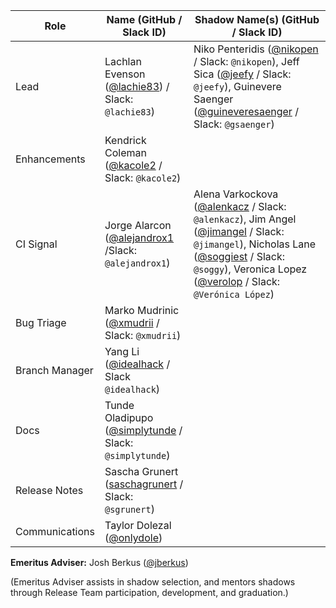 | **Role** | **Name** (**GitHub / Slack ID**)  | **Shadow Name(s) (GitHub / Slack ID)** |
| ------ | ------ | ------ |
| Lead |  Lachlan Evenson ([@lachie83](https://github.com/lachie83)) / Slack: `@lachie83`) | Niko Penteridis ([@nikopen](https://github.com/nikopen) / Slack: `@nikopen`), Jeff Sica ([@jeefy](https://github.com/jeefy) / Slack: `@jeefy`), Guinevere Saenger ([@guineveresaenger](https://github.com/guineveresaenger) / Slack: `@gsaenger`) |
| Enhancements | Kendrick Coleman ([@kacole2](https://github.com/kacole2) / Slack: `@kacole2`) |  |
| CI Signal | Jorge Alarcon ([@alejandrox1](https://github.com/alejandrox1) /Slack: `@alejandrox1`) | Alena Varkockova ([@alenkacz](https://github.com/alenkacz) / Slack: `@alenkacz`), Jim Angel ([@jimangel](https://github.com/jimangel) / Slack: `@jimangel`), Nicholas Lane ([@soggiest](https://github.com/soggiest) / Slack: `@soggy`), Veronica Lopez ([@verolop](https://github.com/verolop) / Slack: `@Verónica López`) |
| Bug Triage | Marko Mudrinic ([@xmudrii](https://github.com/xmudrii) / Slack: `@xmudrii`) | |
| Branch Manager | Yang Li ([@idealhack](https://github.com/idealhack) / Slack `@idealhack`) | |
| Docs | Tunde Oladipupo ([@simplytunde](https://github.com/simplytunde) / Slack: `@simplytunde`) | |
| Release Notes | Sascha Grunert ([saschagrunert](https://github.com/saschagrunert) / Slack: `@sgrunert`) | |
| Communications | Taylor Dolezal ([@onlydole](https://github.com/onlydole)) | |

**Emeritus Adviser:** Josh Berkus ([@jberkus](https://github.com/jberkus))

(Emeritus Adviser assists in shadow selection, and mentors shadows through Release Team participation, development, and graduation.)
